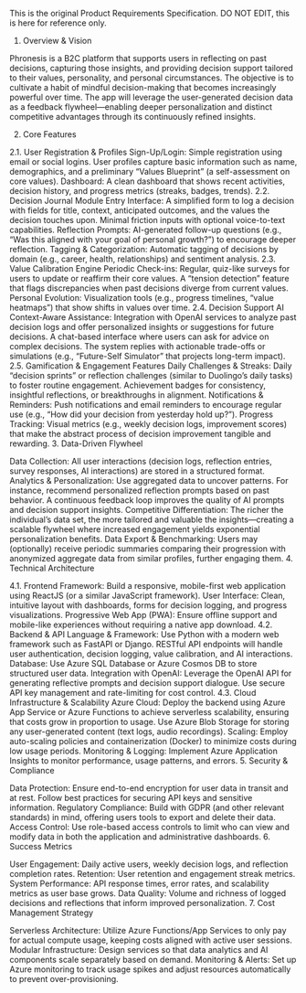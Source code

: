 This is the original Product Requirements Specification. DO NOT EDIT, this is here for reference only.

1. Overview & Vision

Phronesis is a B2C platform that supports users in reflecting on past decisions, capturing those insights, and providing decision support tailored to their values, personality, and personal circumstances. The objective is to cultivate a habit of mindful decision-making that becomes increasingly powerful over time. The app will leverage the user-generated decision data as a feedback flywheel—enabling deeper personalization and distinct competitive advantages through its continuously refined insights.

2. Core Features

2.1. User Registration & Profiles
Sign-Up/Login:
Simple registration using email or social logins.
User profiles capture basic information such as name, demographics, and a preliminary “Values Blueprint” (a self-assessment on core values).
Dashboard:
A clean dashboard that shows recent activities, decision history, and progress metrics (streaks, badges, trends).
2.2. Decision Journal Module
Entry Interface:
A simplified form to log a decision with fields for title, context, anticipated outcomes, and the values the decision touches upon.
Minimal friction inputs with optional voice-to-text capabilities.
Reflection Prompts:
AI-generated follow-up questions (e.g., “Was this aligned with your goal of personal growth?”) to encourage deeper reflection.
Tagging & Categorization:
Automatic tagging of decisions by domain (e.g., career, health, relationships) and sentiment analysis.
2.3. Value Calibration Engine
Periodic Check-ins:
Regular, quiz-like surveys for users to update or reaffirm their core values.
A “tension detection” feature that flags discrepancies when past decisions diverge from current values.
Personal Evolution:
Visualization tools (e.g., progress timelines, “value heatmaps”) that show shifts in values over time.
2.4. Decision Support AI
Context-Aware Assistance:
Integration with OpenAI services to analyze past decision logs and offer personalized insights or suggestions for future decisions.
A chat-based interface where users can ask for advice on complex decisions. The system replies with actionable trade-offs or simulations (e.g., “Future-Self Simulator” that projects long-term impact).
2.5. Gamification & Engagement Features
Daily Challenges & Streaks:
Daily “decision sprints” or reflection challenges (similar to Duolingo’s daily tasks) to foster routine engagement.
Achievement badges for consistency, insightful reflections, or breakthroughs in alignment.
Notifications & Reminders:
Push notifications and email reminders to encourage regular use (e.g., “How did your decision from yesterday hold up?”).
Progress Tracking:
Visual metrics (e.g., weekly decision logs, improvement scores) that make the abstract process of decision improvement tangible and rewarding.
3. Data-Driven Flywheel

Data Collection:
All user interactions (decision logs, reflection entries, survey responses, AI interactions) are stored in a structured format.
Analytics & Personalization:
Use aggregated data to uncover patterns. For instance, recommend personalized reflection prompts based on past behavior.
A continuous feedback loop improves the quality of AI prompts and decision support insights.
Competitive Differentiation:
The richer the individual’s data set, the more tailored and valuable the insights—creating a scalable flywheel where increased engagement yields exponential personalization benefits.
Data Export & Benchmarking:
Users may (optionally) receive periodic summaries comparing their progression with anonymized aggregate data from similar profiles, further engaging them.
4. Technical Architecture

4.1. Frontend
Framework:
Build a responsive, mobile-first web application using ReactJS (or a similar JavaScript framework).
User Interface:
Clean, intuitive layout with dashboards, forms for decision logging, and progress visualizations.
Progressive Web App (PWA):
Ensure offline support and mobile-like experiences without requiring a native app download.
4.2. Backend & API
Language & Framework:
Use Python with a modern web framework such as FastAPI or Django.
RESTful API endpoints will handle user authentication, decision logging, value calibration, and AI interactions.
Database:
Use Azure SQL Database or Azure Cosmos DB to store structured user data.
Integration with OpenAI:
Leverage the OpenAI API for generating reflective prompts and decision support dialogue. Use secure API key management and rate-limiting for cost control.
4.3. Cloud Infrastructure & Scalability
Azure Cloud:
Deploy the backend using Azure App Service or Azure Functions to achieve serverless scalability, ensuring that costs grow in proportion to usage.
Use Azure Blob Storage for storing any user-generated content (text logs, audio recordings).
Scaling:
Employ auto-scaling policies and containerization (Docker) to minimize costs during low usage periods.
Monitoring & Logging:
Implement Azure Application Insights to monitor performance, usage patterns, and errors.
5. Security & Compliance

Data Protection:
Ensure end-to-end encryption for user data in transit and at rest.
Follow best practices for securing API keys and sensitive information.
Regulatory Compliance:
Build with GDPR (and other relevant standards) in mind, offering users tools to export and delete their data.
Access Control:
Use role-based access controls to limit who can view and modify data in both the application and administrative dashboards.
6. Success Metrics

User Engagement:
Daily active users, weekly decision logs, and reflection completion rates.
Retention:
User retention and engagement streak metrics.
System Performance:
API response times, error rates, and scalability metrics as user base grows.
Data Quality:
Volume and richness of logged decisions and reflections that inform improved personalization.
7. Cost Management Strategy

Serverless Architecture:
Utilize Azure Functions/App Services to only pay for actual compute usage, keeping costs aligned with active user sessions.
Modular Infrastructure:
Design services so that data analytics and AI components scale separately based on demand.
Monitoring & Alerts:
Set up Azure monitoring to track usage spikes and adjust resources automatically to prevent over-provisioning.